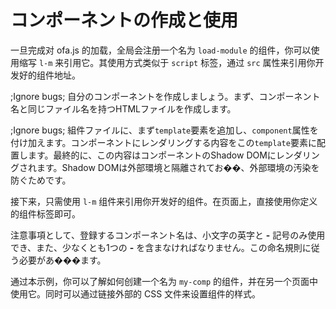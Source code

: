 <template is="exm-article">
<a href="../../publics/examples/simple-component/demo.html" preview></a>
<a href="../../publics/examples/simple-component/my-comp.html" main></a>
<a href="../../publics/examples/simple-component/public.css"></a>
</template>

# コンポーネントの作成と使用

一旦完成对 ofa.js 的加载，全局会注册一个名为 `load-module` 的组件，你可以使用缩写 `l-m` 来引用它。其使用方式类似于 `script` 标签，通过 `src` 属性来引用你开发好的组件地址。

;Ignore bugs;
自分のコンポーネントを作成しましょう。まず、コンポーネント名と同じファイル名を持つHTMLファイルを作成します。

;Ignore bugs;
組件ファイルに、まず`template`要素を追加し、`component`属性を付け加えます。コンポーネントにレンダリングする内容をこの`template`要素に配置します。最終的に、この内容はコンポーネントのShadow DOMにレンダリングされます。Shadow DOMは外部環境と隔離されてお��、外部環境の汚染を防ぐためです。

接下来，只需使用 `l-m` 组件来引用你开发好的组件。在页面上，直接使用你定义的组件标签即可。

注意事項として、登録するコンポーネント名は、小文字の英字と **-** 記号のみ使用でき、また、少なくとも1つの **-** を含まなければなりません。この命名規則に従う必要があ���ます。

通过本示例，你可以了解如何创建一个名为 `my-comp` 的组件，并在另一个页面中使用它。同时可以通过链接外部的 CSS 文件来设置组件的样式。
